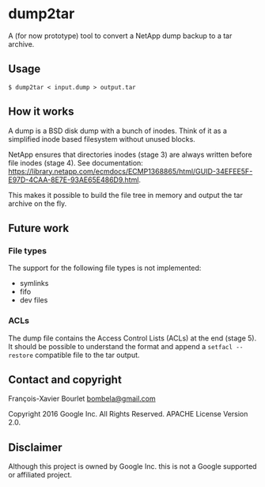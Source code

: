 # dump2tar

A (for now prototype) tool to convert a NetApp dump backup to a tar archive.

## Usage

```shell
$ dump2tar < input.dump > output.tar
```

## How it works

A dump is a BSD disk dump with a bunch of inodes. Think of it as a simplified
inode based filesystem without unused blocks.

NetApp ensures that directories inodes (stage 3) are always written before file inodes (stage 4).
See documentation: https://library.netapp.com/ecmdocs/ECMP1368865/html/GUID-34EFEE5F-E97D-4CAA-8E7E-93AE65E486D9.html.

This makes it possible to build the file tree in memory and output the tar
archive on the fly.

## Future work

### File types

The support for the following file types is not implemented:

 - symlinks
 - fifo
 - dev files

### ACLs

The dump file contains the Access Control Lists (ACLs) at the end (stage 5). It
should be possible to understand the format and append a `setfacl --restore`
compatible file to the tar output.

## Contact and copyright

François-Xavier Bourlet bombela@gmail.com

Copyright 2016 Google Inc. All Rights Reserved. APACHE License Version 2.0.

## Disclaimer

Although this project is owned by Google Inc. this is not a Google supported or
affiliated project.
